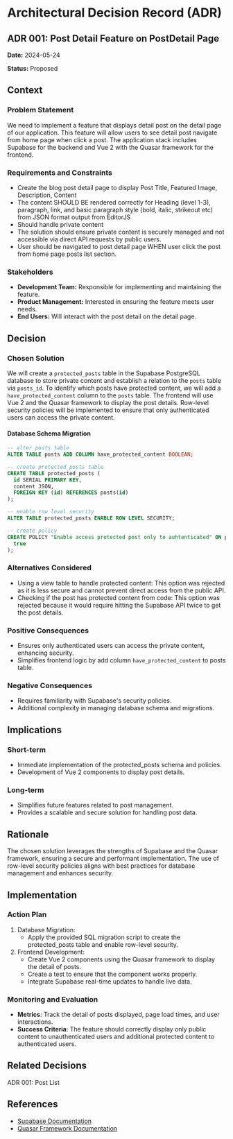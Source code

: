 # Architectural Decision Record (ADR)

## ADR 001: Post Detail Feature on PostDetail Page

**Date:** 2024-05-24

**Status:** Proposed

## Context

### Problem Statement

We need to implement a feature that displays detail post on the detail page of our application. This feature will allow users to see detail post navigate from home page when click a post. The application stack includes Supabase for the backend and Vue 2 with the Quasar framework for the frontend.

### Requirements and Constraints

- Create the blog post detail page to display Post Title, Featured Image, Description, Content
- The content SHOULD BE rendered correctly for Heading (level 1-3), paragraph, link, and basic paragraph style (bold, italic, strikeout etc) from JSON format output from EditorJS
- Should handle private content
- The solution should ensure private content is securely managed and not accessible via direct API requests by public users.
- User should be navigated to post detail page WHEN user click the post from home page posts list section.

### Stakeholders

- **Development Team:** Responsible for implementing and maintaining the feature.
- **Product Management:** Interested in ensuring the feature meets user needs.
- **End Users:** Will interact with the post detail on the detail page.

## Decision

### Chosen Solution

We will create a `protected_posts` table in the Supabase PostgreSQL database to store private content and establish a relation to the `posts` table via `posts_id`. To identify which posts have protected content, we will add a `have_protected_content` column to the `posts` table. The frontend will use Vue 2 and the Quasar framework to display the post details. Row-level security policies will be implemented to ensure that only authenticated users can access the private content.

#### Database Schema Migration

```sql
-- alter posts table
ALTER TABLE posts ADD COLUMN have_protected_content BOOLEAN;

-- create protected_posts table
CREATE TABLE protected_posts (
  id SERIAL PRIMARY KEY,
  content JSON,
  FOREIGN KEY (id) REFERENCES posts(id)
);

-- enable row level security
ALTER TABLE protected_posts ENABLE ROW LEVEL SECURITY;

-- create policy
CREATE POLICY "Enable access protected post only to auhtenticated" ON protected_posts USING (
  true
);
```

### Alternatives Considered

- Using a view table to handle protected content: This option was rejected as it is less secure and cannot prevent direct access from the public API.
- Checking if the post has protected content from code: This option was rejected because it would require hitting the Supabase API twice to get the post details.

### Positive Consequences

- Ensures only authenticated users can access the private content, enhancing security.
- Simplifies frontend logic by add column `have_protected_content` to posts table.

### Negative Consequences

- Requires familiarity with Supabase's security policies.
- Additional complexity in managing database schema and migrations.

## Implications

### Short-term

- Immediate implementation of the protected_posts schema and policies.
- Development of Vue 2 components to display post details.

### Long-term

- Simplifies future features related to post management.
- Provides a scalable and secure solution for handling post data.

## Rationale

The chosen solution leverages the strengths of Supabase and the Quasar framework, ensuring a secure and performant implementation. The use of row-level security policies aligns with best practices for database management and enhances security.

## Implementation

### Action Plan

1. Database Migration:
   - Apply the provided SQL migration script to create the protected_posts table and enable row-level security.
2. Frontend Development:
   - Create Vue 2 components using the Quasar framework to display the detail of posts.
   - Create a test to ensure that the component works properly.
   - Integrate Supabase real-time updates to handle live data.

### Monitoring and Evaluation

- **Metrics**: Track the detail of posts displayed, page load times, and user interactions.
- **Success Criteria**: The feature should correctly display only public content to unauthenticated users and additional protected content to authenticated users.

## Related Decisions

ADR 001: Post List

## References

- [Supabase Documentation](https://supabase.com/docs/guides/cli/getting-started?queryGroups=platform&platform=npx)
- [Quasar Framework Documentation](https://v1.quasar.dev/)
